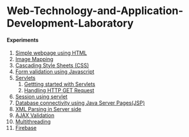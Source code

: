 # Web-Technology-and-Application-Development-Laboratory
#### Experiments
1.  [Simple webpage using HTML](https://github.com/Rani-dha/Web-Technology-and-Application-Development-Laboratory/tree/main/Exp1%20Simple%20Webpage%20using%20HTML)
2. [Image Mapping](https://github.com/Rani-dha/Web-Technology-and-Application-Development-Laboratory/tree/main/Exp2%20Image%20Mapping)
3. [Cascading Style Sheets (CSS)](https://github.com/Rani-dha/Web-Technology-and-Application-Development-Laboratory/tree/main/Exp3%20Cascading%20Style%20Sheets%20(CSS) )
4. [Form validation using Javascript](https://github.com/Rani-dha/Web-Technology-and-Application-Development-Laboratory/tree/main/Exp4%20Form%20Validation%20using%20Javascript)
5. [Servlets](https://github.com/Rani-dha/Web-Technology-and-Application-Development-Laboratory/tree/main/Exp5%20Servlets)
   1. [ Gettting started with Servlets](https://github.com/Rani-dha/Web-Technology-and-Application-Development-Laboratory/tree/main/Exp5%20Servlets/Servlet%20demo)
   2. [Handling HTTP GET Request](https://github.com/Rani-dha/Web-Technology-and-Application-Development-Laboratory/tree/main/Exp5%20Servlets/Handling%20HTTP%20GET%20Request)
6. [Session using servlet](https://github.com/Rani-dha/Web-Technology-and-Application-Development-Laboratory/tree/main/Exp6%20Session%20using%20servlet)  
7. [Database connectivity using Java Server Pages(JSP)](https://github.com/Rani-dha/Web-Technology-and-Application-Development-Laboratory/tree/main/Exp7%20Database%20connectivity%20using%20JSP/Apache%20Tomcat%209.0/webapps/registration)
8. [XML Parsing in Server side]()
9. [AJAX Validation]()
10. [Multithreading ]()
11. [Firebase]()
